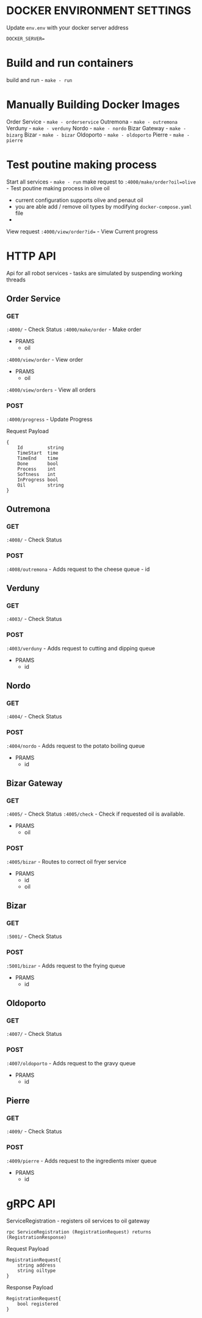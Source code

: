 # DOCKER ENVIRONMENT SETTINGS
Update ``env.env`` with your docker server address
```
DOCKER_SERVER=
```


# Build and run containers

build and run - ``make - run``

# Manually Building Docker Images

Order Service - ``make - orderservice``
Outremona - ``make - outremona``
Verduny - ``make - verduny``
Nordo - ``make - nordo``
Bizar Gateway - ``make - bizarg``
Bizar - ``make - bizar``
Oldoporto - ``make - oldoporto``
Pierre - ``make - pierre``


# Test poutine making process

Start all services - ``make - run``
make request to  ``:4000/make/order?oil=olive`` - Test poutine making process in olive oil
 - current configuration supports olive and penaut oil
 - you are able add / remove oil types by modifying ``docker-compose.yaml`` file
 - 
View request   ``:4000/view/order?id=`` - View Current progress

# HTTP API

Api for all robot services - tasks are simulated by suspending working threads

## Order Service

### GET
``:4000/`` - Check Status
``:4000/make/order`` - Make order
 - PRAMS 
    - oil

``:4000/view/order`` - View order
- PRAMS 
    - oil

``:4000/view/orders`` - View all orders
### POST
``:4000/progress`` - Update Progress

Request Payload
```
{
    Id         string
	TimeStart  time
	TimeEnd    time
	Done       bool
	Process    int
	Softness   int
	InProgress bool
	Oil        string
}
```


## Outremona
### GET
``:4008/`` - Check Status
### POST
``:4008/outremona`` - Adds request to the cheese queue
    - id
## Verduny
### GET
``:4003/`` - Check Status
### POST
``:4003/verduny`` - Adds request to cutting and dipping queue
- PRAMS 
    - id
## Nordo
### GET
``:4004/`` - Check Status
### POST
``:4004/nordo`` - Adds request to the potato boiling queue
- PRAMS 
    - id

## Bizar Gateway
### GET
``:4005/`` - Check Status
``:4005/check`` - Check if requested oil is available.
- PRAMS 
    - oil
### POST
``:4005/bizar`` - Routes to correct oil fryer service
- PRAMS 
    - id
    - oil
## Bizar
### GET
``:5001/`` - Check Status
### POST
``:5001/bizar`` - Adds request to the frying queue
- PRAMS 
    - id
## Oldoporto
### GET
``:4007/`` - Check Status
### POST
``:4007/oldoporto`` - Adds request to the gravy queue
- PRAMS 
    - id
## Pierre
### GET
``:4009/`` - Check Status
### POST
``:4009/pierre`` - Adds request to the ingredients mixer queue
- PRAMS 
    - id



# gRPC API

ServiceRegistration - registers oil services to oil gateway

```
rpc ServiceRegistration (RegistrationRequest) returns (RegistrationResponse)
```
Request Payload
```
RegistrationRequest{
    string address
    string oiltype
}
```
Response Payload

```
RegistrationRequest{
    bool registered
}
```